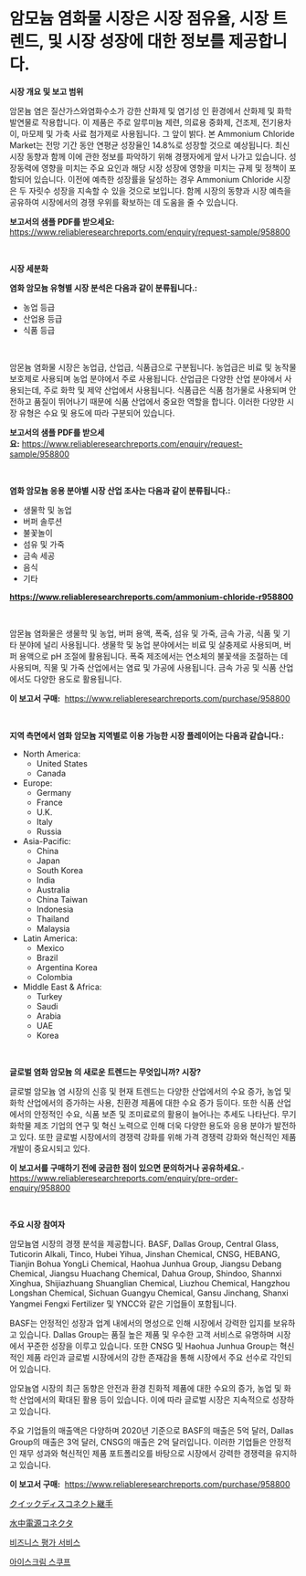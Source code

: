 <p><h1>암모늄 염화물 시장은 시장 점유율, 시장 트렌드, 및 시장 성장에 대한 정보를 제공합니다.</h1></p><p><strong>시장 개요 및 보고 범위</strong></p>
<p><p>암몬늄 염은 질산가스와염화수소가 강한 산화제 및 염기성 인 환경에서 산화제 및 화학 발연물로 작용합니다. 이 제품은 주로 알루미늄 제련, 의료용 중화제, 건조제, 전기용차이, 마모제 및 가축 사료 첨가제로 사용됩니다. 그 앞이 밝다. 본 Ammonium Chloride Market는 전망 기간 동안 연평균 성장율인 14.8%로 성장할 것으로 예상됩니다. 최신 시장 동향과 함께 이에 관한 정보를 파악하기 위해 경쟁자에게 앞서 나가고 있습니다. 성장동력에 영향을 미치는 주요 요인과 해당 시장 성장에 영향을 미치는 규제 및 정책이 포함되어 있습니다. 이전에 예측한 성장률을 달성하는 경우 Ammonium Chloride 시장은 두 자릿수 성장을 지속할 수 있을 것으로 보입니다. 함께 시장의 동향과 시장 예측을 공유하여 시장에서의 경쟁 우위를 확보하는 데 도움을 줄 수 있습니다.</p></p>
<p><strong>보고서의 샘플 PDF를 받으세요:</strong> <a href="https://www.reliableresearchreports.com/enquiry/request-sample/958800">https://www.reliableresearchreports.com/enquiry/request-sample/958800</a></p>
<p>&nbsp;</p>
<p><strong>시장 세분화</strong></p>
<p><strong>염화 암모늄 유형별 시장 분석은 다음과 같이 분류됩니다.:</strong></p>
<p><ul><li>농업 등급</li><li>산업용 등급</li><li>식품 등급</li></ul></p>
<p>&nbsp;</p>
<p><p>암몬늄 염화물 시장은 농업급, 산업급, 식품급으로 구분됩니다. 농업급은 비료 및 농작물 보호제로 사용되며 농업 분야에서 주로 사용됩니다. 산업급은 다양한 산업 분야에서 사용되는데, 주로 화학 및 제약 산업에서 사용됩니다. 식품급은 식품 첨가물로 사용되며 안전하고 품질이 뛰어나기 때문에 식품 산업에서 중요한 역할을 합니다. 이러한 다양한 시장 유형은 수요 및 용도에 따라 구분되어 있습니다.</p></p>
<p><strong>보고서의 샘플 PDF를 받으세요:</strong>&nbsp;<a href="https://www.reliableresearchreports.com/enquiry/request-sample/958800">https://www.reliableresearchreports.com/enquiry/request-sample/958800</a></p>
<p>&nbsp;</p>
<p><strong> 염화 암모늄 응용 분야별 시장 산업 조사는 다음과 같이 분류됩니다.:</strong></p>
<p><ul><li>생물학 및 농업</li><li>버퍼 솔루션</li><li>불꽃놀이</li><li>섬유 및 가죽</li><li>금속 세공</li><li>음식</li><li>기타</li></ul></p>
<p><strong><a href="https://www.reliableresearchreports.com/ammonium-chloride-r958800">https://www.reliableresearchreports.com/ammonium-chloride-r958800</a></strong></p>
<p>&nbsp;</p>
<p><p>암몬늄 염화물은 생물학 및 농업, 버퍼 용액, 폭죽, 섬유 및 가죽, 금속 가공, 식품 및 기타 분야에 널리 사용됩니다. 생물학 및 농업 분야에서는 비료 및 살충제로 사용되며, 버퍼 용액으로 pH 조절에 활용됩니다. 폭죽 제조에서는 연소체의 불꽃색을 조절하는 데 사용되며, 직물 및 가죽 산업에서는 염료 및 가공에 사용됩니다. 금속 가공 및 식품 산업에서도 다양한 용도로 활용됩니다.</p></p>
<p><strong>이 보고서 구매:</strong>&nbsp; <a href="https://www.reliableresearchreports.com/purchase/958800">https://www.reliableresearchreports.com/purchase/958800</a></p>
<p>&nbsp;</p>
<p><strong>지역 측면에서 염화 암모늄 지역별로 이용 가능한 시장 플레이어는 다음과 같습니다.:</strong></p>
<p><ul>
    <li>
        North America:
        <ul>
            <li>United States</li>
            <li>Canada</li>
        </ul>
    </li>
    <li>
        Europe:
        <ul>
            <li>Germany</li>
            <li>France</li>
            <li>U.K.</li>
            <li>Italy</li>
            <li>Russia</li>
        </ul>
    </li>
    <li>
        Asia-Pacific:
        <ul>
            <li>China</li>
            <li>Japan</li>
            <li>South Korea</li>
            <li>India</li>
            <li>Australia</li>
            <li>China Taiwan</li>
            <li>Indonesia</li>
            <li>Thailand</li>
            <li>Malaysia</li>
        </ul>
    </li>
    <li>
        Latin America:
        <ul>
            <li>Mexico</li>
            <li>Brazil</li>
            <li>Argentina Korea</li>
            <li>Colombia</li>
        </ul>
    </li>
    <li>
        Middle East & Africa:
        <ul>
            <li>Turkey</li>
            <li>Saudi</li>
            <li>Arabia</li>
            <li>UAE</li>
            <li>Korea</li>
        </ul>
    </li>
    </ul></p>
<p>&nbsp;</p>
<p><strong>글로벌 염화 암모늄 의 새로운 트렌드는 무엇입니까? 시장?</strong></p>
<p><p>글로벌 암모늄 염 시장의 신흥 및 현재 트렌드는 다양한 산업에서의 수요 증가, 농업 및 화학 산업에서의 증가하는 사용, 친환경 제품에 대한 수요 증가 등이다. 또한 식품 산업에서의 안정적인 수요, 식품 보존 및 조미료로의 활용이 늘어나는 추세도 나타난다. 무기화학물 제조 기업의 연구 및 혁신 노력으로 인해 더욱 다양한 용도와 응용 분야가 발전하고 있다. 또한 글로벌 시장에서의 경쟁력 강화를 위해 가격 경쟁력 강화와 혁신적인 제품 개발이 중요시되고 있다.</p></p>
<p><strong>이 보고서를 구매하기 전에 궁금한 점이 있으면 문의하거나 공유하세요.</strong>- <a href="https://www.reliableresearchreports.com/enquiry/pre-order-enquiry/958800">https://www.reliableresearchreports.com/enquiry/pre-order-enquiry/958800</a></p>
<p>&nbsp;</p>
<p><strong>주요 시장 참여자</strong></p>
<p><p>암모늄염 시장의 경쟁 분석을 제공합니다. BASF, Dallas Group, Central Glass, Tuticorin Alkali, Tinco, Hubei Yihua, Jinshan Chemical, CNSG, HEBANG, Tianjin Bohua YongLi Chemical, Haohua Junhua Group, Jiangsu Debang Chemical, Jiangsu Huachang Chemical, Dahua Group, Shindoo, Shannxi Xinghua, Shijiazhuang Shuanglian Chemical, Liuzhou Chemical, Hangzhou Longshan Chemical, Sichuan Guangyu Chemical, Gansu Jinchang, Shanxi Yangmei Fengxi Fertilizer 및 YNCC와 같은 기업들이 포함됩니다.</p><p>BASF는 안정적인 성장과 업계 내에서의 명성으로 인해 시장에서 강력한 입지를 보유하고 있습니다. Dallas Group는 품질 높은 제품 및 우수한 고객 서비스로 유명하며 시장에서 꾸준한 성장을 이루고 있습니다. 또한 CNSG 및 Haohua Junhua Group는 혁신적인 제품 라인과 글로벌 시장에서의 강한 존재감을 통해 시장에서 주요 선수로 각인되어 있습니다.</p><p>암모늄염 시장의 최근 동향은 안전과 환경 친화적 제품에 대한 수요의 증가, 농업 및 화학 산업에서의 확대된 활용 등이 있습니다. 이에 따라 글로벌 시장은 지속적으로 성장하고 있습니다.</p><p>주요 기업들의 매출액은 다양하며 2020년 기준으로 BASF의 매출은 5억 달러, Dallas Group의 매출은 3억 달러, CNSG의 매출은 2억 달러입니다. 이러한 기업들은 안정적인 재무 성과와 혁신적인 제품 포트폴리오를 바탕으로 시장에서 강력한 경쟁력을 유지하고 있습니다.</p></p>
<p><strong>이 보고서 구매:</strong>&nbsp;&nbsp;<a href="https://www.reliableresearchreports.com/purchase/958800">https://www.reliableresearchreports.com/purchase/958800</a></p>
<p><p><a href="https://medium.com/@alletty768546/%E3%82%AF%E3%82%A4%E3%83%83%E3%82%AF%E3%83%87%E3%82%A3%E3%82%B9%E3%82%B3%E3%83%8D%E3%82%AF%E3%83%88%E3%83%95%E3%82%A3%E3%83%83%E3%83%86%E3%82%A3%E3%83%B3%E3%82%B0%E5%B8%82%E5%A0%B4%E8%AA%BF%E6%9F%BB%E3%83%AC%E3%83%9D%E3%83%BC%E3%83%88-%E3%81%9D%E3%81%AE%E6%AD%B4%E5%8F%B2%E3%81%8A%E3%82%88%E3%81%B32031%E5%B9%B4%E3%81%BE%E3%81%A7%E3%81%AE%E4%BA%88%E6%B8%AC-82545993c630">クイックディスコネクト継手</a></p><p><a href="https://medium.com/@murraycod1929/%E6%B0%B4%E4%B8%AD%E9%9B%BB%E5%8A%9B%E3%82%B3%E3%83%8D%E3%82%AF%E3%82%BF%E3%83%BC%E5%B8%82%E5%A0%B4-%E5%B8%82%E5%A0%B4%E3%82%B7%E3%82%A7%E3%82%A2-%E5%B8%82%E5%A0%B4%E3%83%88%E3%83%AC%E3%83%B3%E3%83%89-%E3%81%8A%E3%82%88%E3%81%B3%E5%B0%86%E6%9D%A5%E3%81%AE%E6%88%90%E9%95%B7%E3%81%AE%E6%8E%A2%E7%B4%A2-dc3b65ce7dcb">水中電源コネクタ</a></p><p><a href="https://medium.com/@hershelkris/%EB%B9%84%EC%A6%88%EB%8B%88%EC%8A%A4-%EA%B0%80%EC%B9%98-%ED%8F%89%EA%B0%80-%EC%84%9C%EB%B9%84%EC%8A%A4-%EC%8B%9C%EC%9E%A5-%EC%A7%80%ED%91%9C-%ED%95%B4%EB%8F%85-%EC%8B%9C%EC%9E%A5-%EC%A0%90%EC%9C%A0%EC%9C%A8-%ED%8A%B8%EB%A0%8C%EB%93%9C-%EB%B0%8F-%EC%84%B1%EC%9E%A5-%ED%8C%A8%ED%84%B4-5e7605400e50">비즈니스 평가 서비스</a></p><p><a href="https://medium.com/@costelcaramitru2022/%EC%95%84%EC%9D%B4%EC%8A%A4%ED%81%AC%EB%A6%BC-%EC%8A%A4%EC%BF%B1-%EC%8B%9C%EC%9E%A5-%EC%8B%9C%EC%9E%A5-cagr-%EC%8B%9C%EC%9E%A5-%EB%8F%99%ED%96%A5-%EB%B0%8F-%EC%84%B1%EC%9E%A5-%EC%A0%84%EB%9E%B5%EC%97%90-%EB%8C%80%ED%95%9C-%ED%86%B5%EC%B0%B0%EB%A0%A5-f7006bb0e4fa">아이스크림 스쿠프</a></p></p>